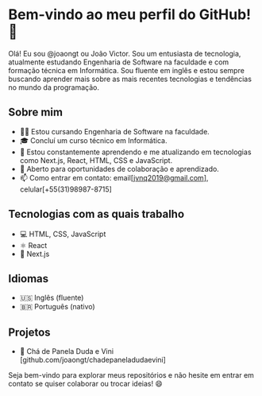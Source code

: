 # Bem-vindo ao meu perfil do GitHub! 👋

Olá! Eu sou @joaongt ou João Victor. Sou um entusiasta de tecnologia, atualmente estudando Engenharia de Software na faculdade e com formação técnica em Informática. Sou fluente em inglês e estou sempre buscando aprender mais sobre as mais recentes tecnologias e tendências no mundo da programação.

## Sobre mim
- 👨‍💻 Estou cursando Engenharia de Software na faculdade.
- 🎓 Concluí um curso técnico em Informática.
- 🌱 Estou constantemente aprendendo e me atualizando em tecnologias como Next.js, React, HTML, CSS e JavaScript.
- 💼 Aberto para oportunidades de colaboração e aprendizado.
- 📫 Como entrar em contato: email[jvnq2019@gmail.com], celular[+55(31)98987-8715]

## Tecnologias com as quais trabalho
- 💻 HTML, CSS, JavaScript
- ⚛️ React
- 🚀 Next.js

## Idiomas
- 🇺🇸 Inglês (fluente)
- 🇧🇷 Português (nativo)

## Projetos
- 🍲 Chá de Panela Duda e Vini [github.com/joaongt/chadepaneladudaevini]

Seja bem-vindo para explorar meus repositórios e não hesite em entrar em contato se quiser colaborar ou trocar ideias! 😄
